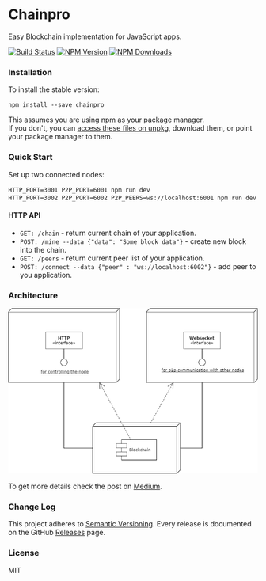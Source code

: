Chainpro
========
Easy Blockchain implementation for JavaScript apps.
  
[![Build Status](https://travis-ci.org/stremann/chainpro.svg?branch=master)](https://travis-ci.org/stremann/chainpro)
[![NPM Version](https://img.shields.io/npm/v/chainpro.svg)](https://www.npmjs.com/package/chainpro)
[![NPM Downloads](https://img.shields.io/npm/dm/chainpro.svg?style=flat-square)](https://www.npmjs.com/package/chainpro)

### Installation

To install the stable version:

```
npm install --save chainpro
```

This assumes you are using [npm](https://www.npmjs.com/) as your package manager.  
If you don't, you can [access these files on unpkg](https://unpkg.com/chainpro/), download them, or point your package manager to them.

### Quick Start

Set up two connected nodes:

```
HTTP_PORT=3001 P2P_PORT=6001 npm run dev
HTTP_PORT=3002 P2P_PORT=6002 P2P_PEERS=ws://localhost:6001 npm run dev
```

#### HTTP API

- `GET: /chain` -  return current chain of your application.
- `POST: /mine --data {"data": "Some block data"}` -  create new block into the chain.
- `GET: /peers` -  return current peer list of your application.
- `POST: /connect --data {"peer" : "ws://localhost:6002"}` -  add peer to you application.

### Architecture

![Architecture](Chainpro.png)

To get more details check the post on [Medium](https://medium.com/@stremann/blockchain-in-100-lines-of-code-50186a9a230).

### Change Log

This project adheres to [Semantic Versioning](http://semver.org/).
Every release is documented on the GitHub [Releases](https://github.com/stremann/chainpro/releases) page.

### License

MIT
